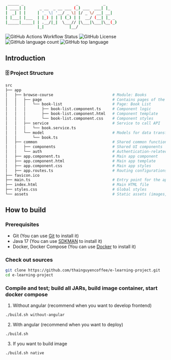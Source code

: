 ```bash
 _____ _                       _           _
| ____| |      _ __  _ __ ___ (_) ___  ___| |_
|  _| | |     | '_ \| '__/ _ \| |/ _ \/ __| __|
| |___| |___  | |_) | | | (_) | |  __/ (__| |_ _
|_____|_____| | .__/|_|  \___// |\___|\___|\__(_)
              |_|           |__/
```

![GitHub Actions Workflow Status](https://img.shields.io/github/actions/workflow/status/thnguyen101/e-learning-project/.github%2Fworkflows%2Fcommit-stage.yaml)
![GitHub License](https://img.shields.io/github/license/thnguyen101/e-learning-project)
![GitHub language count](https://img.shields.io/github/languages/count/thnguyen101/e-learning-project)
![GitHub top language](https://img.shields.io/github/languages/top/thnguyen101/e-learning-project)

## Introduction
### 🗄️ Project Structure

```sh
src
├── app
│   ├── browse-course                          # Module: Books
│   │   ├── page                               # Contains pages of the module
│   │   │   └── book-list                      # Page: Book List
│   │   │       ├── book-list.component.ts     # Component logic
│   │   │       ├── book-list.component.html   # Component template
│   │   │       └── book-list.component.css    # Component styles
│   │   ├── service                            # Service to call API
│   │   │   └── book.service.ts
│   │   └── model                              # Models for data transfer
│   │       └── book.ts
│   ├── common                                 # Shared common functionality
│   │   ├── components                         # Shared UI components
│   │   └── auth                               # Authentication-related files
│   ├── app.component.ts                       # Main app component
│   ├── app.component.html                     # Main app template
│   ├── app.component.css                      # Main app styles
│   ├── app.routes.ts                          # Routing configurations
├── favicon.ico
├── main.ts                                    # Entry point for the app
├── index.html                                 # Main HTML file
├── styles.css                                 # Global styles
└── assets                                     # Static assets (images, fonts, etc.)
```

## How to build
### Prerequisites
- Git (You can use [Git](https://git-scm.com/) to install it)
- Java 17 (You can use [SDKMAN](https://sdkman.io/) to install it)
- Docker, Docker Compose (You can use [Docker](https://docs.docker.com/get-docker/) to install it)

### Check out sources
```bash
git clone https://github.com/thainguyencoffee/e-learning-project.git
cd e-learning-project
```

### Compile and test; build all JARs, build image container, start docker compose

1. Without angular (recommend when you want to develop frontend)
```bash
./build.sh without-angular
```
2. With angular (recommend when you want to deploy)
```bash
./build.sh
```

3. If you want to build image
```bash
./build.sh native
```
